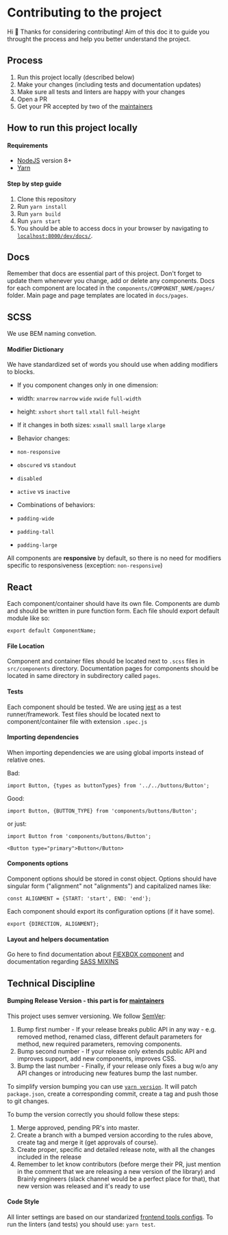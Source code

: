 # Contributing to the project

Hi 👋 Thanks for considering contributing! Aim of this doc it to guide you throught the process and help you better understand the project.

## Process

1. Run this project locally (described below)
1. Make your changes (including tests and documentation updates)
1. Make sure all tests and linters are happy with your changes
1. Open a PR
1. Get your PR accepted by two of the [maintainers](https://github.com/brainly/style-guide/blob/master/MAINTAINERS)


## How to run this project locally

#### Requirements

 - [NodeJS](https://nodejs.org/en/) version 8+
 - [Yarn](https://yarnpkg.com)
 
#### Step by step guide

1. Clone this repository
2. Run `yarn install`
3. Run `yarn build`
4. Run `yarn start`
5. You should be able to access docs in your browser by navigating to [`localhost:8000/dev/docs/`](http://localhost:8000/dev/docs/).

## Docs

Remember that docs are essential part of this project. Don't forget to update them whenever you change, add or delete any components. Docs for each component are located in the `components/COMPONENT_NAME/pages/` folder. Main page and page templates are located in `docs/pages`.

## SCSS

We use BEM naming convetion.

#### Modifier Dictionary

We have standardized set of words you should use when adding modifiers to blocks.

- If you component changes only in one dimension:
 - width:  `xnarrow` `narrow` `wide` `xwide` `full-width`
 - height: `xshort` `short` `tall` `xtall` `full-height`

- If it changes in both sizes: `xsmall` `small` `large` `xlarge`

- Behavior changes:
 - `non-responsive`
 - `obscured` vs `standout`
 - `disabled`
 - `active` vs `inactive`

- Combinations of behaviors:
 - `padding-wide`
 - `padding-tall`
 - `padding-large`

All components are **responsive** by default, so there is no need for modifiers specific to responsiveness (exception: `non-responsive`)

## React

Each component/container should have its own file.
Components are dumb and should be written in pure function form. 
Each file should export default module like so:
```
export default ComponentName;
```

#### File Location

Component and container files should be located next to `.scss` files in `src/components` directory. 
Documentation pages for components should be located in same directory in subdirectory called `pages`.

#### Tests

Each component should be tested. We are using [jest](https://facebook.github.io/jest/) as a test runner/framework.
Test files should be located next to component/container file with extension `.spec.js`

#### Importing dependencies

When importing dependencies we are using global imports instead of relative ones.

Bad:
```
import Button, {types as buttonTypes} from '../../buttons/Button';
```

Good:
```
import Button, {BUTTON_TYPE} from 'components/buttons/Button';
```

or just:

```
import Button from 'components/buttons/Button';

<Button type="primary">Button</Button>
```
#### Components options

Component options should be stored in const object.
Options should have singular form ("alignment" not "alignments") and capitalized names like:

```
const ALIGNMENT = {START: 'start', END: 'end'};
```

Each component should export its configuration options (if it have some).
```
export {DIRECTION, ALIGNMENT};
```

#### Layout and helpers documentation
Go here to find documentation about [FlEXBOX component](src/components/flex/README.md) and documentation regarding [SASS MIXINS](src/sass/README.md)

## Technical Discipline

#### Bumping Release Version - this part is for [maintainers](https://github.com/brainly/style-guide/blob/master/MAINTAINERS)

This project uses semver versioning. We follow [SemVer](https://semver.org/):

1. Bump first number - If your release breaks public API in any way - e.g. removed method, renamed class, different default parameters for method, new required parameters, removing components.
2. Bump second number - If your release only extends public API and improves support, add new components, improves CSS. 
3. Bump the last number - Finally, if your release only fixes a bug w/o any API changes or introducing new features bump the last number.

To simplify version bumping you can use [`yarn version`](https://yarnpkg.com/lang/en/docs/cli/version/). It will patch `package.json`, create a corresponding commit, create a tag and push those to git changes.

To bump the version correctly you should follow these steps:

1. Merge approved, pending PR's into master.
2. Create a branch with a bumped version according to the rules above, create tag and merge it (get approvals of course).
3. Create proper, specific and detailed release note, with all the changes included in the release
4. Remember to let know contributors (before merge their PR, just mention in the comment that we are releasing a new version of the library) and Brainly engineers (slack channel would be a perfect place for that), that new version was released and it's ready to use

#### Code Style

All linter settings are based on our standarized [frontend tools configs](https://github.com/brainly/frontend-tools-configs/).
To run the linters (and tests) you should use: `yarn test`.
